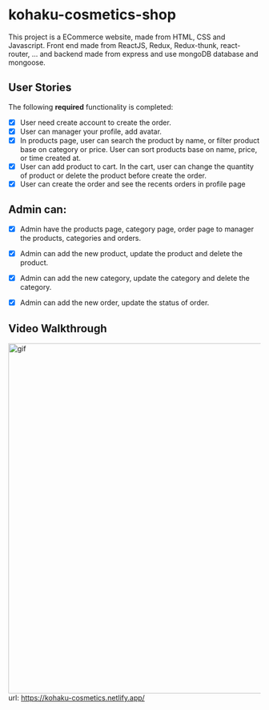 # kohaku-cosmetics-shop

This project is a ECommerce website, made from HTML, CSS and Javascript. Front end made from ReactJS, Redux, Redux-thunk, react-router, ... and backend made from express and use mongoDB database and mongoose.

## User Stories
The following **required** functionality is completed:
- [X] User need create account to create the order.
- [X] User can manager your profile, add avatar.
- [X] In products page, user can search the product by name, or filter product base on category or price. User can sort products base on name, price, or time created at.
- [X] User can add product to cart. In the cart, user can change the quantity of product or delete the product before create the order.
- [X] User can create the order and see the recents orders in profile page

## Admin can:
- [X] Admin have the products page, category page, order page to manager the products, categories and orders. 
- [X] Admin can add the new product, update the product and delete the product.
- [X] Admin can add the new category, update the category and delete the category.
- [X] Admin can add the new order, update the status of order.


## Video Walkthrough
<p> <img align="left" src="https://github.com/nhatkhoa112/kohaku-cosmetics-shop/blob/master/kohaku.gif" alt="gif" width="700" right="450" /> </p>

<br/>
<br/>


url: https://kohaku-cosmetics.netlify.app/
